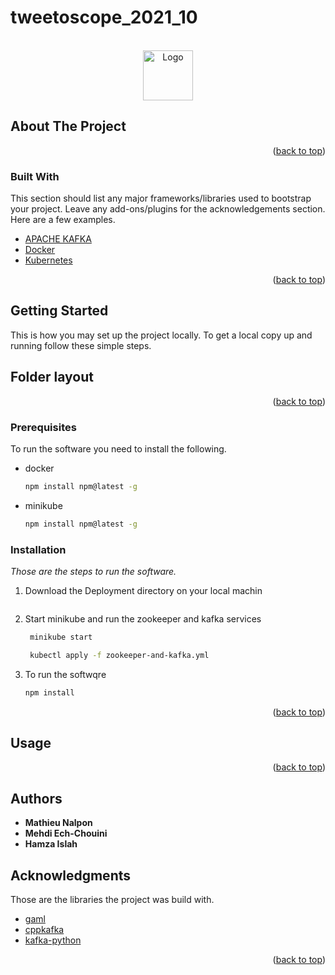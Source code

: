 # tweetoscope_2021_10


<!-- PROJECT LOGO -->
<br />
<div align="center">
  <a href="https://github.com/othneildrew/Best-README-Template">
    <img src="images/logo.png" alt="Logo" width="80" height="80">
  </a>



  <p align="center">

  </p>
</div>



 



<!-- ABOUT THE PROJECT -->
## About The Project




<p align="right">(<a href="#top">back to top</a>)</p>



### Built With

This section should list any major frameworks/libraries used to bootstrap your project. Leave any add-ons/plugins for the acknowledgements section. Here are a few examples.

* [APACHE KAFKA](https://kafka.apache.org/) 
* [Docker](https://maven.apache.org/) 
* [Kubernetes](https://kubernetes.io/) 


<p align="right">(<a href="#top">back to top</a>)</p>



<!-- GETTING STARTED -->
## Getting Started

This is how you may set up the project locally.
To get a local copy up and running follow these simple steps.



<!-- ROADMAP -->
## Folder layout



<p align="right">(<a href="#top">back to top</a>)</p>


### Prerequisites

To run the software you need to install the following.
* docker
  ```sh
  npm install npm@latest -g
  ```

* minikube
  ```sh
  npm install npm@latest -g
  ```

### Installation

_Those are the steps to run the software._

1. Download the Deployment directory on your local machin
   ```sh
   
   ```
2. Start minikube and run the zookeeper and kafka services
   ```sh
    minikube start

    kubectl apply -f zookeeper-and-kafka.yml
   ```
3. To run the softwqre
   ```sh
   npm install
   ```

<p align="right">(<a href="#top">back to top</a>)</p>



<!-- USAGE EXAMPLES -->
## Usage



<p align="right">(<a href="#top">back to top</a>)</p>









<!-- CONTACT -->
## Authors

* **Mathieu Nalpon**
* **Mehdi Ech-Chouini**
* **Hamza Islah**



<!-- ACKNOWLEDGMENTS -->
## Acknowledgments

Those are the libraries the project was build with.
* [gaml](https://github.com/HerveFrezza-Buet/gaml)
* [cppkafka](https://github.com/mfontanini/cppkafka)
* [kafka-python](https://kafka-python.readthedocs.io/en/master/)

<p align="right">(<a href="#top">back to top</a>)</p>



